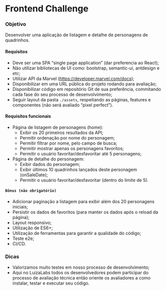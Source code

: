 # Frontend Challenge

### Objetivo

Desenvolver uma aplicação de listagem e detalhe de personagens de quadrinhos.

#### Requisitos

- Deve ser uma SPA “single page application” (dar preferencia ao React);
- Não utilizar bibliotecas de UI como: bootstrap, semantic-ui, antdesign e etc;
- Utilizar API da Marvel (https://developer.marvel.com/docs);
- Disponibilizar em uma URL pública do projeto rodando para avaliação;
- Disponibilizar código em repositório Git de sua preferência, commitando cada fase do seu processo de desenvolvimento;
- Seguir layout da pasta `./assets`, respeitando as páginas, features e componentes (não será avaliado “pixel perfect”).

#### Requisitos funcionais

- Página de listagem de personagens (home):
  - Exibir os 20 primeiros resultados da API;
  - Permitir ordenação por nome do personagem;
  - Permitir filtrar por nome, pelo campo de busca;
  - Permitir mostrar apenas os personagens favoritos;
  - Permitir o usuário favoritar/desfavoritar até 5 personagens;
- Página de detalhe do personagem:
  - Exibir dados do personagem;
  - Exibir últimos 10 quadrinhos lançados deste personagem (onSaleDate);
  - Permitir o usuário favoritar/desfavoritar (dentro do limite de 5).

#### `Bônus (não obrigatório)`

- Adicionar paginação a listagem para exibir além dos 20 personagens iniciais;
- Persistir os dados de favoritos (para manter os dados após o reload da página);
- Layout responsivo;
- Utilização de ES6+;
- Utilização de ferramentas para garantir a qualidade do código;
- Teste e2e;
- CI/CD.

### Dicas

- Valorizamos muito testes em nosso processo de desenvolvimento;
- Aqui no LuizaLabs todos os desenvolvedores podem participar do processo de avaliação técnica então oriente os avaliadores a como instalar, testar e executar seu código.

<br/>
<br/>
